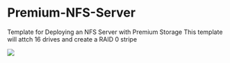 # Premium-NFS-Server
Template for Deploying an NFS Server with Premium Storage
This template will attch 16 drives and create a RAID 0 stripe


<a href="https://portal.azure.com/#create/Microsoft.Template/uri/https://raw.githubusercontent.com/grandparoach/Premium-NFS-Server/master/azuredeploy.json" target="_blank">
    <img src="http://azuredeploy.net/deploybutton.png"/>
</a>
